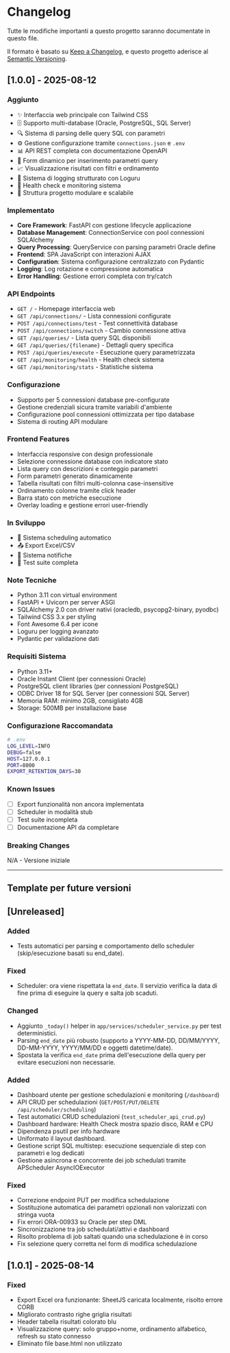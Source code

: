 # Changelog

Tutte le modifiche importanti a questo progetto saranno documentate in questo file.

Il formato è basato su [Keep a Changelog](https://keepachangelog.com/en/1.0.0/),
e questo progetto aderisce al [Semantic Versioning](https://semver.org/spec/v2.0.0.html).

## [1.0.0] - 2025-08-12

### Aggiunto
- ✨ Interfaccia web principale con Tailwind CSS
- 🗄️ Supporto multi-database (Oracle, PostgreSQL, SQL Server)
- 🔍 Sistema di parsing delle query SQL con parametri
- ⚙️ Gestione configurazione tramite `connections.json` e `.env`
- 📊 API REST completa con documentazione OpenAPI
- 🎯 Form dinamico per inserimento parametri query
- 📈 Visualizzazione risultati con filtri e ordinamento
- 🔧 Sistema di logging strutturato con Loguru
- 🏥 Health check e monitoring sistema
- 📁 Struttura progetto modulare e scalabile

### Implementato
- **Core Framework**: FastAPI con gestione lifecycle applicazione
- **Database Management**: ConnectionService con pool connessioni SQLAlchemy
- **Query Processing**: QueryService con parsing parametri Oracle define
- **Frontend**: SPA JavaScript con interazioni AJAX
- **Configuration**: Sistema configurazione centralizzato con Pydantic
- **Logging**: Log rotazione e compressione automatica
- **Error Handling**: Gestione errori completa con try/catch

### API Endpoints
- `GET /` - Homepage interfaccia web
- `GET /api/connections/` - Lista connessioni configurate
- `POST /api/connections/test` - Test connettività database
- `POST /api/connections/switch` - Cambio connessione attiva
- `GET /api/queries/` - Lista query SQL disponibili
- `GET /api/queries/{filename}` - Dettagli query specifica
- `POST /api/queries/execute` - Esecuzione query parametrizzata
- `GET /api/monitoring/health` - Health check sistema
- `GET /api/monitoring/stats` - Statistiche sistema

### Configurazione
- Supporto per 5 connessioni database pre-configurate
- Gestione credenziali sicura tramite variabili d'ambiente
- Configurazione pool connessioni ottimizzata per tipo database
- Sistema di routing API modulare

### Frontend Features
- Interfaccia responsive con design professionale
- Selezione connessione database con indicatore stato
- Lista query con descrizioni e conteggio parametri
- Form parametri generato dinamicamente
- Tabella risultati con filtri multi-colonna case-insensitive
- Ordinamento colonne tramite click header
- Barra stato con metriche esecuzione
- Overlay loading e gestione errori user-friendly

### In Sviluppo
- 🔄 Sistema scheduling automatico
- 📤 Export Excel/CSV
- 📧 Sistema notifiche
- 🧪 Test suite completa

### Note Tecniche
- Python 3.11 con virtual environment
- FastAPI + Uvicorn per server ASGI
- SQLAlchemy 2.0 con driver nativi (oracledb, psycopg2-binary, pyodbc)
- Tailwind CSS 3.x per styling
- Font Awesome 6.4 per icone
- Loguru per logging avanzato
- Pydantic per validazione dati

### Requisiti Sistema
- Python 3.11+
- Oracle Instant Client (per connessioni Oracle)
- PostgreSQL client libraries (per connessioni PostgreSQL)
- ODBC Driver 18 for SQL Server (per connessioni SQL Server)
- Memoria RAM: minimo 2GB, consigliato 4GB
- Storage: 500MB per installazione base

### Configurazione Raccomandata
```bash
# .env
LOG_LEVEL=INFO
DEBUG=false
HOST=127.0.0.1
PORT=8000
EXPORT_RETENTION_DAYS=30
```

### Known Issues
- [ ] Export funzionalità non ancora implementata
- [ ] Scheduler in modalità stub
- [ ] Test suite incompleta
- [ ] Documentazione API da completare

### Breaking Changes
N/A - Versione iniziale

---

## Template per future versioni

## [Unreleased]
### Added
- Tests automatici per parsing e comportamento dello scheduler (skip/esecuzione basati su end_date).

### Fixed
- Scheduler: ora viene rispettata la `end_date`. Il servizio verifica la data di fine prima di eseguire la query e salta job scaduti.

### Changed
- Aggiunto `_today()` helper in `app/services/scheduler_service.py` per test deterministici.
- Parsing `end_date` più robusto (supporto a YYYY-MM-DD, DD/MM/YYYY, DD-MM-YYYY, YYYY/MM/DD e oggetti datetime/date).
- Spostata la verifica `end_date` prima dell'esecuzione della query per evitare esecuzioni non necessarie.

### Added
- Dashboard utente per gestione schedulazioni e monitoring (`/dashboard`)
- API CRUD per schedulazioni (`GET/POST/PUT/DELETE /api/scheduler/scheduling`)
- Test automatici CRUD schedulazioni (`test_scheduler_api_crud.py`)
- Dashboard hardware: Health Check mostra spazio disco, RAM e CPU
- Dipendenza psutil per info hardware
- Uniformato il layout dashboard.
- Gestione script SQL multistep: esecuzione sequenziale di step con parametri e log dedicati
- Gestione asincrona e concorrente dei job schedulati tramite APScheduler AsyncIOExecutor

### Fixed
- Correzione endpoint PUT per modifica schedulazione
- Sostituzione automatica dei parametri opzionali non valorizzati con stringa vuota
- Fix errori ORA-00933 su Oracle per step DML
- Sincronizzazione tra job schedulati/attivi e dashboard
- Risolto problema di job saltati quando una schedulazione è in corso
- Fix selezione query corretta nel form di modifica schedulazione

## [1.0.1] - 2025-08-14
### Fixed
- Export Excel ora funzionante: SheetJS caricata localmente, risolto errore CORB
- Migliorato contrasto righe griglia risultati
- Header tabella risultati colorato blu
- Visualizzazione query: solo gruppo+nome, ordinamento alfabetico, refresh su stato connesso
- Eliminato file base.html non utilizzato

